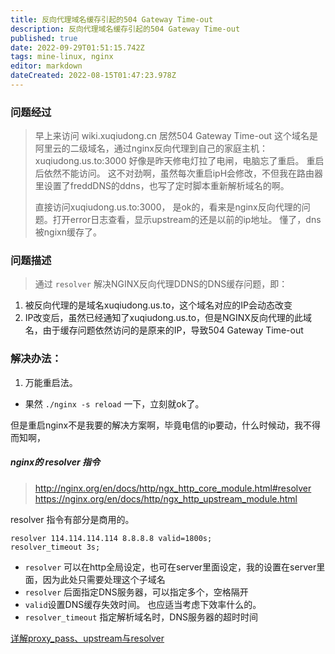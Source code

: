 ```yaml
---
title: 反向代理域名缓存引起的504 Gateway Time-out
description: 反向代理域名缓存引起的504 Gateway Time-out
published: true
date: 2022-09-29T01:51:15.742Z
tags: mine-linux, nginx
editor: markdown
dateCreated: 2022-08-15T01:47:23.978Z
---
```



### 问题经过

>    早上来访问 wiki.xuqiudong.cn 居然504 Gateway Time-out
 这个域名是阿里云的二级域名，通过nginx反向代理到自己的家庭主机：xuqiudong.us.to:3000
 好像是昨天修电灯拉了电闸，电脑忘了重启。
 重启后依然不能访问。 这不对劲啊，虽然每次重启ipH会修改，不但我在路由器里设置了freddDNS的ddns，也写了定时脚本重新解析域名的啊。
 > 
 > 直接访问xuqiudong.us.to:3000， 是ok的，看来是nginx反向代理的问题。打开error日志查看，显示upstream的还是以前的ip地址。 懂了，dns被ngixn缓存了。
 
### 问题描述
> 通过 `resolver` 解决NGINX反向代理DDNS的DNS缓存问题，即：
  1. 被反向代理的是域名xuqiudong.us.to，这个域名对应的IP会动态改变
  2. IP改变后，虽然已经通知了xuqiudong.us.to，但是NGINX反向代理的此域名，由于缓存问题依然访问的是原来的IP，导致504 Gateway Time-out
  
  

 
 
 ### 解决办法：
 1. 万能重启法。
   - 果然 `./nginx -s reload` 一下，立刻就ok了。
   
 但是重启nginx不是我要的解决方案啊，毕竟电信的ip要动，什么时候动，我不得而知啊，
 
##### nginx的 resolver  指令
> http://nginx.org/en/docs/http/ngx_http_core_module.html#resolver
https://nginx.org/en/docs/http/ngx_http_upstream_module.html
 
 resolver 指令有部分是商用的。
 
``` 
resolver 114.114.114.114 8.8.8.8 valid=1800s;
resolver_timeout 3s;
``` 
- `resolver` 可以在http全局设定，也可在server里面设定，我的设置在server里面，因为此处只需要处理这个子域名
- `resolver` 后面指定DNS服务器，可以指定多个，空格隔开
- `valid`设置DNS缓存失效时间。  也应适当考虑下效率什么的。
- `resolver_timeout` 指定解析域名时，DNS服务器的超时时间

[详解proxy_pass、upstream与resolver](https://www.jianshu.com/p/5caa48664da5)
